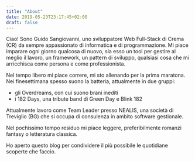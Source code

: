 ```yaml
---
title: "About"
date: 2019-05-23T23:17:45+02:00
draft: false
---
```


Ciao! Sono Guido Sangiovanni, uno sviluppatore Web Full-Stack di Crema (CR) da sempre appassionato di informatica e di programmazione.
Mi piace imparare ogni giorno qualcosa di nuovo, sia esso un tool per gestire al meglio il lavoro, un framework, un pattern di sviluppo, qualsiasi cosa che mi arricchisca come persona e come professionista.

Nel tempo libero mi piace correre, mi sto allenando per la prima maratona.
Nei finesettimana spesso suono la batteria, attualmente in due gruppi:
- gli Overdreams, con cui suono brani inediti
- i 182 Days, una tribute band di Green Day e Blink 182

Attualmente lavoro come Team Leader presso NEALIS, una società di Treviglio (BG) che si occupa di consulenza in ambito software gestionale.

Nel pochissimo tempo residuo mi piace leggere, preferibilmente romanzi fantasy o letteratura classica.

Ho aperto questo blog per condividere il più possibile le quotidiane scoperte che faccio.
